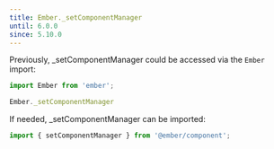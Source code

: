 ```yaml
---
title: Ember._setComponentManager
until: 6.0.0
since: 5.10.0
---
```



Previously, _setComponentManager could be accessed via the `Ember` import:
```js
import Ember from 'ember';

Ember._setComponentManager
```

If needed, _setComponentManager can be imported:
```js
import { setComponentManager } from '@ember/component';
```
